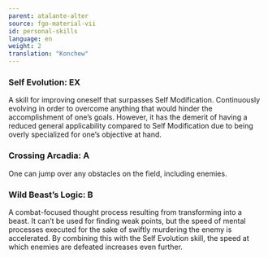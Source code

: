 ```yaml
---
parent: atalante-alter
source: fgo-material-vii
id: personal-skills
language: en
weight: 2
translation: "Konchew"
---
```


### Self Evolution: EX

A skill for improving oneself that surpasses Self Modification.
Continuously evolving in order to overcome anything that would hinder the accomplishment of one’s goals.
However, it has the demerit of having a reduced general applicability compared to Self Modification due to being overly specialized for one’s objective at hand.

### Crossing Arcadia: A

One can jump over any obstacles on the field, including enemies.

### Wild Beast’s Logic: B

A combat-focused thought process resulting from transforming into a beast.
It can’t be used for finding weak points, but the speed of mental processes executed for the sake of swiftly murdering the enemy is accelerated.
By combining this with the Self Evolution skill, the speed at which enemies are defeated increases even further.
